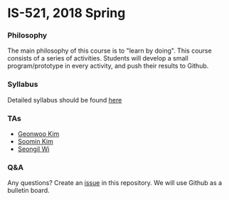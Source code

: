 # IS-521, 2018 Spring

### Philosophy

The main philosophy of this course is to "learn by doing". This course consists
of a series of activities. Students will develop a small program/prototype in
every activity, and push their results to Github.

### Syllabus

Detailed syllabus should be found [here](Syllabus.md)

### TAs

- [Geonwoo Kim](https://github.com/oxsignal)
- [Soomin Kim](https://github.com/soomin-kim)
- [Seongil Wi](https://github.com/seongil-wi)

### Q&A

Any questions? Create an [issue](Issues.md) in this repository. We will use
Github as a bulletin board.
